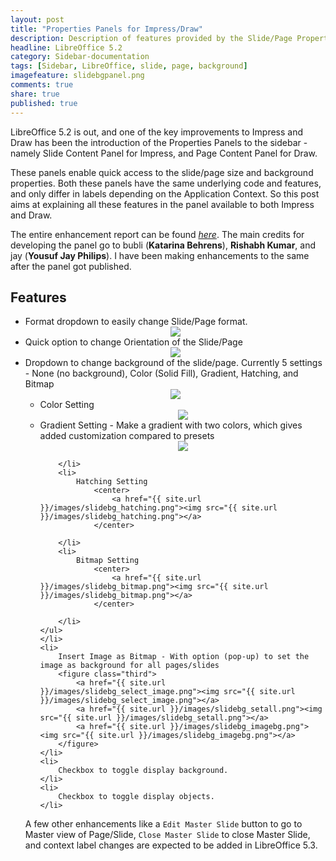 ```yaml
---
layout: post
title: "Properties Panels for Impress/Draw"
description: Description of features provided by the Slide/Page Properties Panels in LibreOffice 5.2+
headline: LibreOffice 5.2
category: Sidebar-documentation
tags: [Sidebar, LibreOffice, slide, page, background]
imagefeature: slidebgpanel.png
comments: true
share: true
published: true
---
```

LibreOffice 5.2 is out, and one of the key improvements to Impress and Draw has been the introduction of the Properties Panels to the sidebar - namely Slide Content Panel for Impress, and Page Content Panel for Draw.

These panels enable quick access to the slide/page size and background properties. Both these panels have the same underlying code and features, and only differ in labels depending on the Application Context. So this post aims at explaining all these features in the panel available to both Impress and Draw.

The entire enhancement report can be found <a href="https://bugs.documentfoundation.org/show_bug.cgi?id=89466">*here*</a>. The main credits for developing the panel go to bubli (**Katarina Behrens**), **Rishabh Kumar**, and jay (**Yousuf Jay Philips**). I have been making enhancements to the same after the panel got published.

<h2>Features</h2>
<ul>
    <li>
        Format dropdown to easily change Slide/Page format.
        <center><a href="{{ site.url }}/images/slidebg_format.png"><img src="{{ site.url }}/images/slidebg_format.png"></a></center>
    </li>
    <li>
        Quick option to change Orientation of the Slide/Page
        <center><a href="{{ site.url }}/images/slidebg_orientation.png"><img src="{{ site.url }}/images/slidebg_orientation.png"></a></center>
    </li>
    <li>
        Dropdown to change background of the slide/page. Currently 5 settings - None (no background), Color (Solid Fill), Gradient, Hatching, and Bitmap
        <center><a href="{{ site.url }}/images/slidebg_background.png"><img src="{{ site.url }}/images/slidebg_background.png"></a></center>
    <ul>
        <li>
            Color Setting
                <center>
                    <a href="{{ site.url }}/images/slidebg_color.png"><img src="{{ site.url }}/images/slidebg_color.png"></a>
                </center>    
        </li>
        <li>
            Gradient Setting - Make a gradient with two colors, which gives added customization compared to presets
                <center>
                    <a href="{{ site.url }}/images/slidebg_gradient.png"><img src="{{ site.url }}/images/slidebg_gradient.png"></a>
                </center>

        </li>
        <li>
            Hatching Setting
                <center>
                    <a href="{{ site.url }}/images/slidebg_hatching.png"><img src="{{ site.url }}/images/slidebg_hatching.png"></a>
                </center>

        </li>
        <li>
            Bitmap Setting
                <center>
                    <a href="{{ site.url }}/images/slidebg_bitmap.png"><img src="{{ site.url }}/images/slidebg_bitmap.png"></a>
                </center>

        </li>
    </ul>
    </li>
    <li>
        Insert Image as Bitmap - With option (pop-up) to set the image as background for all pages/slides
        <figure class="third">
            <a href="{{ site.url }}/images/slidebg_select_image.png"><img src="{{ site.url }}/images/slidebg_select_image.png"></a>
            <a href="{{ site.url }}/images/slidebg_setall.png"><img src="{{ site.url }}/images/slidebg_setall.png"></a>
            <a href="{{ site.url }}/images/slidebg_imagebg.png"><img src="{{ site.url }}/images/slidebg_imagebg.png"></a>
        </figure>
    </li>
    <li>
        Checkbox to toggle display background.
    </li>
    <li>
        Checkbox to toggle display objects.
    </li>
</ul>

A few other enhancements like a `Edit Master Slide` button to go to Master view of Page/Slide, `Close Master Slide` to close Master Slide, and context label changes are expected to be added in LibreOffice 5.3.